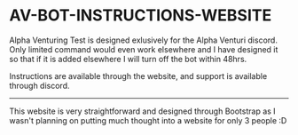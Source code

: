 # AV-BOT-INSTRUCTIONS-WEBSITE

Alpha Venturing Test is designed exlusively for the Alpha Venturi discord. Only limited command would even work elsewhere and I have designed it so that if it is added elsewhere I will turn off the bot within 48hrs.

Instructions are available through the website, and support is available through discord.

---

This website is very straightforward and designed through Bootstrap as I wasn't planning on putting much thought into a website for only 3 people :D
